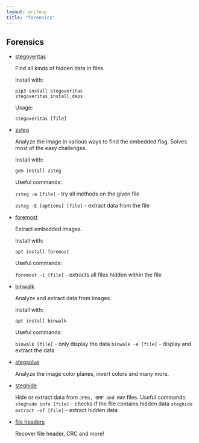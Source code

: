 ```yaml
---
layout: writeup
title: "forensics"
---
```


## Forensics

* [stegoveritas](https://github.com/bannsec/stegoVeritas)

	Find all kinds of hidden data in files.

	Install with:
	```
	pip3 install stegoveritas
	stegoveritas_install_deps
	```
	
	Usage:

	`stegoveritas [file]`

* [zsteg](https://github.com/zed-0xff/zsteg)

	Analyze the image in various ways to find the embedded flag. Solves most of the easy challenges.

	Install with:
	```
	gem install zsteg
	``` 

	Useful commands:

	`zsteg -a [file]` - try all methods on the given file

	`zsteg -E [options] [file]` - extract data from the file

* [foremost](https://github.com/korczis/foremost)

	Extract embedded images.

	Install with:
	```
	apt install foremost
	```

	Useful commands:

	`foremost -i [file]` - extracts all files hidden within the file

* [binwalk](https://github.com/ReFirmLabs/binwalk)

	Analyze and extract data from images.

	Install with:
	```
	apt install binwalk
	```

	Useful commands:

	`binwalk [file]` - only display the data
	`binwalk -e [file]` - display and extract the data

* [stegsolve](https://github.com/zardus/ctf-tools/blob/master/stegsolve/install)

	Analyze the image color planes, invert colors and many more.

* [steghide](https://github.com/StefanoDeVuono/steghide)

	Hide or extract data from `JPEG, BMP and WAV` files.
	Useful commands:
	`steghide info [file]` - checks if the file contains hidden data
	`steghide extract -sf [file]` - extract hidden data

* [file headers](https://github.com/corkami/pics)

	Recover file header, CRC and more!
